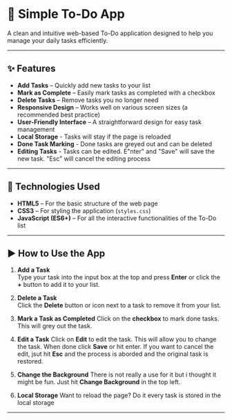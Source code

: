 # 📝 Simple To-Do App

A clean and intuitive web-based To-Do application designed to help you manage your daily tasks efficiently.

---

## ✨ Features

- **Add Tasks** – Quickly add new tasks to your list  
- **Mark as Complete** – Easily mark tasks as completed with a checkbox  
- **Delete Tasks** – Remove tasks you no longer need  
- **Responsive Design** – Works well on various screen sizes (a recommended best practice)  
- **User-Friendly Interface** – A straightforward design for easy task management
- **Local Storage** - Tasks will stay if the page is reloaded
- **Done Task Marking** - Done tasks are greyed out and can be deleted
- **Editing Tasks** - Tasks can be edited. E"nter" and "Save" will save the new task. "Esc" will cancel the editing process 

---

## 🚀 Technologies Used

- **HTML5** – For the basic structure of the web page  
- **CSS3** – For styling the application (`styles.css`)  
- **JavaScript (ES6+)** – For all the interactive functionalities of the To-Do list

---

## ▶️ How to Use the App

1. **Add a Task**  
   Type your task into the input box at the top and press **Enter** or click the **+** button to add it to your list.

2. **Delete a Task**  
   Click the **Delete** button or icon next to a task to remove it from your list.

3. **Mark a Task as Completed**
   Click on the **checkbox** to mark done tasks. This will grey out the task.

4. **Edit a Task**
   Click on **Edit** to edit the task. This will allow you to change the task. When done click **Save** or hit enter. If you want  to cancel the edit, jsut hit        **Esc** and the process is aborded and the original task is restored.

5. **Change the Background**
   There is not really a use for it but i thought it might be fun. Just hit **Change Background** in the top left.

6. **Local Storage**
   Want to reload the page? Do it every task is stored in the local storage



---
